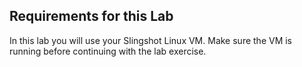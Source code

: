 ## Requirements for this Lab

In this lab you will use your Slingshot Linux VM. Make sure the VM is
running before continuing with the lab exercise.

